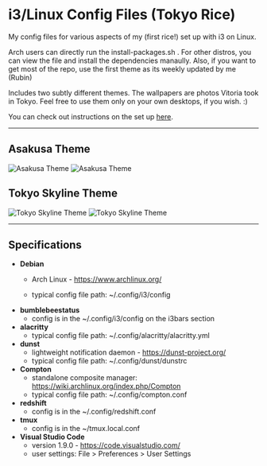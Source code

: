# i3/Linux Config Files (Tokyo Rice)

My config files for various aspects of my (first rice!) set up with i3 on Linux.

Arch users can directly run the install-packages.sh . For other distros, you can view the file and install the dependencies manaully. Also, if you want to get most of the repo, use the first theme as its weekly updated by me (Rubin)

Includes two subtly different themes. The wallpapers are photos Vitoria took in Tokyo. Feel free to use them only on your own desktops, if you wish. :)

You can check out instructions on the set up [here](https://github.com/rubiin/dotfiles/blob/master/instructions.md).

***

## Asakusa Theme
![Asakusa Theme](/i3-asakusa-theme/screenshot-asakusa.png)
![Asakusa Theme](/i3-asakusa-theme/screenshot-asakusa-stats.png)

## Tokyo Skyline Theme
![Tokyo Skyline Theme](/i3-tokyo-skyline-theme/screenshot-tokyo-skyline.png)
![Tokyo Skyline Theme](/i3-tokyo-skyline-theme/screenshot-tokyo-skyline-stats.png)

***

## Specifications  
* __Debian__
  * Arch Linux - https://www.archlinux.org/
  
  * typical config file path: ~/.config/i3/config
* __bumblebeestatus__
  * config is in the ~/.config/i3/config on the i3bars section
* __alacritty__
  * typical config file path: ~/.config/alacritty/alacritty.yml
* __dunst__
  * lightweight notification daemon - https://dunst-project.org/
  * typical config file path: ~/.config/dunst/dunstrc
* __Compton__
  * standalone composite manager: https://wiki.archlinux.org/index.php/Compton
  * typical config file path: ~/.config/compton.conf
* __redshift__
  * config is in the ~/.config/redshift.conf
* __tmux__
  * config is in the ~/tmux.local.conf
* __Visual Studio Code__
  * version 1.9.0 - https://code.visualstudio.com/
  * user settings: File > Preferences > User Settings
